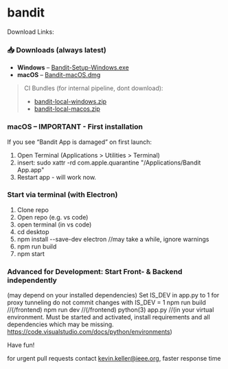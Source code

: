 # bandit
Download Links:
<!-- DOWNLOADS:START -->
### 📥 Downloads (always latest)

- **Windows** – [Bandit-Setup-Windows.exe](https://github.com/kevinkeller021204/bandit/releases/latest/download/Bandit-Setup-Windows.exe)
- **macOS** – [Bandit-macOS.dmg](https://github.com/kevinkeller021204/bandit/releases/latest/download/Bandit-macOS.dmg)

> CI Bundles (for internal pipeline, dont download):  
> - [bandit-local-windows.zip](https://github.com/kevinkeller021204/bandit/releases/latest/download/bandit-local-windows.zip)  
> - [bandit-local-macos.zip](https://github.com/kevinkeller021204/bandit/releases/latest/download/bandit-local-macos.zip)
<!-- DOWNLOADS:END -->

### macOS – IMPORTANT - First installation
If you see “Bandit App is damaged” on first launch:

1. Open Terminal (Applications > Utilities > Terminal)
2. insert:
   sudo xattr -rd com.apple.quarantine "/Applications/Bandit App.app"
3. Restart app - will work now.

### Start via terminal (with Electron)
1. Clone repo
2. Open repo (e.g. vs code)
3. open terminal (in vs code)
4. cd desktop
5. npm install --save-dev electron //may take a while, ignore warnings
6. npm run build
7. npm start

### Advanced for Development: Start Front- & Backend independently
(may depend on your installed dependencies)
Set IS_DEV in app.py to 1 for proxy tunneling
do not commit changes with IS_DEV = 1
npm run build //(/frontend)
npm run dev //(/frontend)
python(3) app.py //(in your virtual environment. Must be started and activated, install requirements and all dependencies which may be missing. https://code.visualstudio.com/docs/python/environments)

Have fun!

for urgent pull requests contact kevin.keller@ieee.org, faster response time
